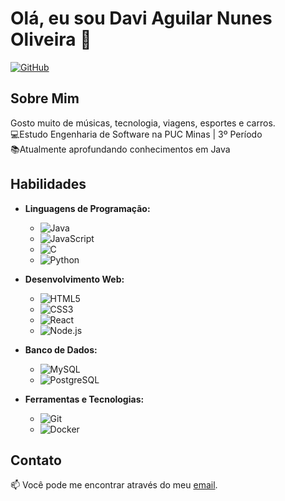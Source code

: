 
# Olá, eu sou Davi Aguilar Nunes Oliveira 👋

<!--[![LinkedIn](https://img.shields.io/badge/-LinkedIn-blue?style=flat&logo=linkedin&logoColor=white&link=https://www.linkedin.com/in/seu-perfil/)](https://www.linkedin.com/in/seu-perfil/) -->
[![GitHub](https://img.shields.io/github/followers/DaviAguilar?label=follow&style=social)](https://github.com/DaviAguilar)

## Sobre Mim

Gosto muito de músicas, tecnologia, viagens, esportes e carros.<br/>
💻Estudo Engenharia de Software na PUC Minas | 3º Período </br>
📚Atualmente aprofundando conhecimentos em Java</br>

## Habilidades

- **Linguagens de Programação:** 
  - ![Java](https://img.shields.io/badge/-Java-007396?style=flat&logo=java&logoColor=white)
  - ![JavaScript](https://img.shields.io/badge/-JavaScript-F7DF1E?style=flat&logo=javascript&logoColor=black)
  - ![C](https://img.shields.io/badge/-C-A8B9CC?style=flat&logo=c&logoColor=black)
  - ![Python](https://img.shields.io/badge/-Python-3776AB?style=flat&logo=python&logoColor=white)

- **Desenvolvimento Web:**
  - ![HTML5](https://img.shields.io/badge/-HTML5-E34F26?style=flat&logo=html5&logoColor=white)
  - ![CSS3](https://img.shields.io/badge/-CSS3-1572B6?style=flat&logo=css3&logoColor=white)
  - ![React](https://img.shields.io/badge/-React-61DAFB?style=flat&logo=react&logoColor=black)
  - ![Node.js](https://img.shields.io/badge/-Node.js-339933?style=flat&logo=node.js&logoColor=white)


- **Banco de Dados:**
  - ![MySQL](https://img.shields.io/badge/-MySQL-4479A1?style=flat&logo=mysql&logoColor=white)
  - ![PostgreSQL](https://img.shields.io/badge/-PostgreSQL-336791?style=flat&logo=postgresql&logoColor=white)

- **Ferramentas e Tecnologias:**
  - ![Git](https://img.shields.io/badge/-Git-F05032?style=flat&logo=git&logoColor=white)
  - ![Docker](https://img.shields.io/badge/-Docker-2496ED?style=flat&logo=docker&logoColor=white)
  

## Contato

📫 Você pode me encontrar através do meu [email](mailto:daviaguilar10@hotmail.com).


<!--
**DaviAguilar/DaviAguilar** is a ✨ _special_ ✨ repository because its `README.md` (this file) appears on your GitHub profile.

Here are some ideas to get you started:

- 🔭 I’m currently working on ...
- 🌱 I’m currently learning ...
- 👯 I’m looking to collaborate on ...
- 🤔 I’m looking for help with ...
- 💬 Ask me about ...
- 📫 How to reach me: ...
- 😄 Pronouns: ...
- ⚡ Fun fact: ...
-->
